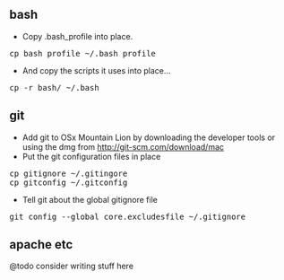 bash
----
* Copy .bash_profile into place.
<pre>cp bash_profile ~/.bash_profile</pre>
* And copy the scripts it uses into place...
<pre>cp -r bash/ ~/.bash</pre>

git
---
* Add git to OSx Mountain Lion by downloading the developer tools or using the dmg from http://git-scm.com/download/mac 
* Put the git configuration files in place 
<pre>
cp gitignore ~/.gitingore
cp gitconfig ~/.gitconfig
</pre>
* Tell git about the global gitignore file
<pre>
git config --global core.excludesfile ~/.gitignore
</pre>

apache etc
----------
@todo consider writing stuff here
